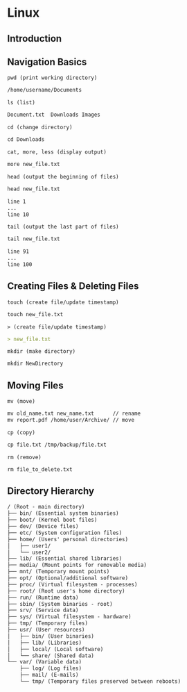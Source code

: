 # Linux

## Introduction

## Navigation Basics

`pwd (print working directory)`

```md
/home/username/Documents
```

`ls (list)`

```md
Document.txt  Downloads Images
```

`cd (change directory)`

```md
cd Downloads
```

`cat, more, less (display output)`

```md
more new_file.txt
```

`head (output the beginning of files)`

```md
head new_file.txt

line 1
...
line 10
```

`tail (output the last part of files)`

```md
tail new_file.txt

line 91
...
line 100
```

## Creating Files & Deleting Files

`touch (create file/update timestamp)`

```md
touch new_file.txt
```

`> (create file/update timestamp)`

```md
> new_file.txt
```

`mkdir (make directory)`

```md
mkdir NewDirectory
```

## Moving Files

`mv (move)`

```md
mv old_name.txt new_name.txt      // rename
mv report.pdf /home/user/Archive/ // move
```

`cp (copy)`

```md
cp file.txt /tmp/backup/file.txt
```

`rm (remove)`

```md
rm file_to_delete.txt
```

## Directory Hierarchy

```md
/ (Root - main directory)
├── bin/ (Essential system binaries)
├── boot/ (Kernel boot files)
├── dev/ (Device files)
├── etc/ (System configuration files)
├── home/ (Users' personal directories)
│   ├── user1/
│   └── user2/
├── lib/ (Essential shared libraries)
├── media/ (Mount points for removable media)
├── mnt/ (Temporary mount points)
├── opt/ (Optional/additional software)
├── proc/ (Virtual filesystem - processes)
├── root/ (Root user's home directory)
├── run/ (Runtime data)
├── sbin/ (System binaries - root)
├── srv/ (Service data)
├── sys/ (Virtual filesystem - hardware)
├── tmp/ (Temporary files)
├── usr/ (User resources)
│   ├── bin/ (User binaries)
│   ├── lib/ (Libraries)
│   ├── local/ (Local software)
│   └── share/ (Shared data)
└── var/ (Variable data)
    ├── log/ (Log files)
    ├── mail/ (E-mails)
    └── tmp/ (Temporary files preserved between reboots)
```
